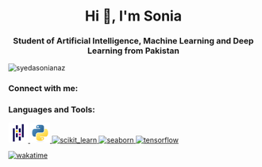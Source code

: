 <h1 align="center">Hi 👋, I'm Sonia</h1>
<h3 align="center">Student of Artificial Intelligence, Machine Learning and Deep Learning from Pakistan</h3>

<p align="left"> <img src="https://komarev.com/ghpvc/?username=syedasonianaz&label=Profile%20views&color=0e75b6&style=flat" alt="syedasonianaz" /> </p>

<h3 align="left">Connect with me:</h3>
<p align="left">
</p>

<h3 align="left">Languages and Tools:</h3>
<p align="left"> <a href="https://pandas.pydata.org/" target="_blank" rel="noreferrer"> <img src="https://raw.githubusercontent.com/devicons/devicon/2ae2a900d2f041da66e950e4d48052658d850630/icons/pandas/pandas-original.svg" alt="pandas" width="40" height="40"/> </a> <a href="https://www.python.org" target="_blank" rel="noreferrer"> <img src="https://raw.githubusercontent.com/devicons/devicon/master/icons/python/python-original.svg" alt="python" width="40" height="40"/> </a> <a href="https://scikit-learn.org/" target="_blank" rel="noreferrer"> <img src="https://upload.wikimedia.org/wikipedia/commons/0/05/Scikit_learn_logo_small.svg" alt="scikit_learn" width="40" height="40"/> </a> <a href="https://seaborn.pydata.org/" target="_blank" rel="noreferrer"> <img src="https://seaborn.pydata.org/_images/logo-mark-lightbg.svg" alt="seaborn" width="40" height="40"/> </a> <a href="https://www.tensorflow.org" target="_blank" rel="noreferrer"> <img src="https://www.vectorlogo.zone/logos/tensorflow/tensorflow-icon.svg" alt="tensorflow" width="40" height="40"/> </a> </p>

[![wakatime](https://wakatime.com/badge/user/825b6764-a432-49e5-9980-96831b5d90a3.svg)](https://wakatime.com/@825b6764-a432-49e5-9980-96831b5d90a3)


